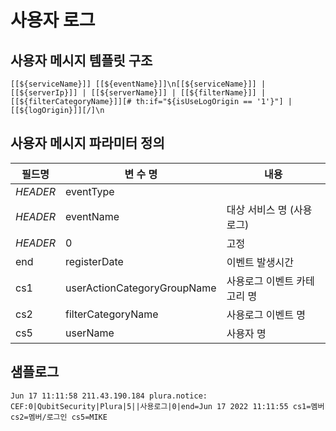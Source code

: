 # 사용자 로그

## 사용자 메시지 템플릿 구조
```
[[${serviceName}]] [[${eventName}]]\n[[${serviceName}]] | [[${serverIp}]] | [[${serverName}]] | [[${filterName}]] | [[${filterCategoryName}]][# th:if="${isUseLogOrigin == '1'}"] | [[${logOrigin}]][/]\n
```

## 사용자 메시지 파라미터 정의
|필드명| 변 수 명                       |  내용                                   |
|-----|----------------------------|----------------------------------------|
|_HEADER_ |eventType                   |  |
|_HEADER_ |eventName                   | 대상 서비스 명 (사용로그)|
|_HEADER_ |0                           | 고정|
|end|registerDate                | 이벤트 발생시간|
|cs1|userActionCategoryGroupName | 사용로그 이벤트 카테고리 명 |
|cs2|filterCategoryName          | 사용로그 이벤트 명     |
|cs5|userName                   | 사용자 명            |     


## 샘플로그
```
Jun 17 11:11:58 211.43.190.184 plura.notice: CEF:0|QubitSecurity|Plura|5||사용로그|0|end=Jun 17 2022 11:11:55 cs1=멤버 cs2=멤버/로그인 cs5=MIKE

```
